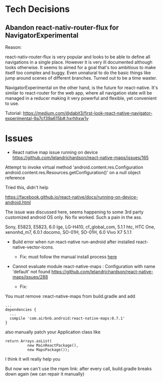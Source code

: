 # Tech Decisions
## Abandon react-nativ-router-flux for NavigatorExperimental

Reason: 

react-nativ-router-flux is very popular and looks to be able to define all navigations in a single place. However it is very ill documented although looks otherwise. It seems to aimed for a goal that's too ambitious to make itself too complex and buggy. Even unnatural to do the basic things like jump around scenes of different branches. Turned out to be a time waster.

NavigatorExperimental on the other hand, is the future for react-native. It's similar to react-router for the web app, where all navigation state will be managed in a reducer making it very powerful and flexible, yet convenient to use. 

Tutorial:
https://medium.com/@dabit3/first-look-react-native-navigator-experimental-9a7cf39a615b#.hxrhhxw1y

# Issues

* React native map issue running on device
https://github.com/lelandrichardson/react-native-maps/issues/165

 Attempt to invoke virtual method 'android.content.res.Configuration android.content.res.Resources.getConfiguration()' on a null object reference

Tried this, didn't help 

 https://facebook.github.io/react-native/docs/running-on-device-android.html

The issue was discussed here, seems happening to some 3rd party customized android OS only. No fix worked. Such a pain in the ass.

Sony, E5823, E5823, 6.0
lge, LG-H410, cf_global_com, 5.1.1
htc, HTC One, xenonhd_m7, 6.0.1
docomo, SO-01H, SO-01H, 6.0
Vivo X7 5.1.1


* Build error when run react-native run-android after installed react-native-vector-icons. 
  * Fix: must follow the manual install process [here](https://github.com/oblador/react-native-vector-icons#android)

* Cannot evaluate module react-native-maps : Configuration with name 'default' not found
https://github.com/lelandrichardson/react-native-maps/issues/288

  * Fix: 

You must remove :react-native-maps from build.gradle and add

```
...
dependencies {
  ...
  compile 'com.airbnb.android:react-native-maps:0.7.1'
}
```

also manually patch your Application class like

```
return Arrays.asList(
          new MainReactPackage(),
          new MapsPackage());
```

I think it will really help you

But now we can't use the rnpm link: after every call, build.gradle breaks down again (we can repair it manually)



 